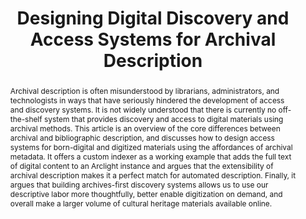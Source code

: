 ---
layout: post
title:  'Designing Digital Discovery and Access Systems for Archival Description'
journal: Code4Lib Journal, Issue 55
link: https://journal.code4lib.org/articles/16963
abstract: Archival description is often misunderstood by librarians, administrators, and technologists in ways that have seriously hindered the development of access and discovery systems. It is not widely understood that there is currently no off-the-shelf system that provides discovery and access to digital materials using archival methods. This article is an overview of the core differences between archival and bibliographic description, and discusses how to design access systems for born-digital and digitized materials using the affordances of archival metadata. It offers a custom indexer as a working example that adds the full text of digital content to an Arclight instance and argues that the extensibility of archival description makes it a perfect match for automated description. Finally, it argues that building archives-first discovery systems allows us to use our descriptive labor more thoughtfully, better enable digitization on demand, and overall make a larger volume of cultural heritage materials available online.
---